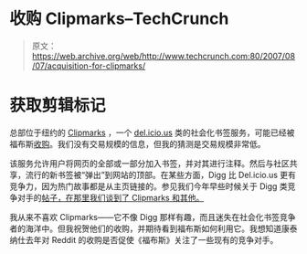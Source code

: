 # 收购 Clipmarks–TechCrunch

> 原文：<https://web.archive.org/web/http://www.techcrunch.com:80/2007/08/07/acquisition-for-clipmarks/>

# 获取剪辑标记

 [](https://web.archive.org/web/20220810114208/http://www.crunchbase.com/company/clipmarks) 总部位于纽约的 [Clipmarks](https://web.archive.org/web/20220810114208/http://www.crunchbase.com/company/clipmarks) ，一个 [del.icio.us](https://web.archive.org/web/20220810114208/http://www.crunchbase.com/company/delicious) 类的社会化书签服务，可能已经被福布斯[收购](https://web.archive.org/web/20220810114208/http://venturebeat.com/2007/08/07/forbes-buys-social-bookmarking-site-clipmarks/)。我们没有交易规模的信息，但我的猜测是交易规模非常低。

该服务允许用户将网页的全部或一部分加入书签，并对其进行注释。然后与社区共享，流行的新书签被“弹出”到网站的顶部。在某些方面，Digg 比 Del.icio.us 更有竞争力，因为热门故事都是从主页链接的。参见我们今年早些时候关于 Digg 类竞争对手的[帖子，在那里我们谈到了 Clipmarks 和其他。](https://web.archive.org/web/20220810114208/http://www.beta.techcrunch.com/2007/03/16/whos-taking-on-digg/)

我从来不喜欢 Clipmarks——它不像 Digg 那样有趣，而且迷失在社会化书签竞争者的海洋中。但我祝贺他们的收购，并期待看到福布斯如何利用它。我想知道康泰纳仕去年对 Reddit 的收购是否促使《福布斯》关注了一些现有的竞争对手。